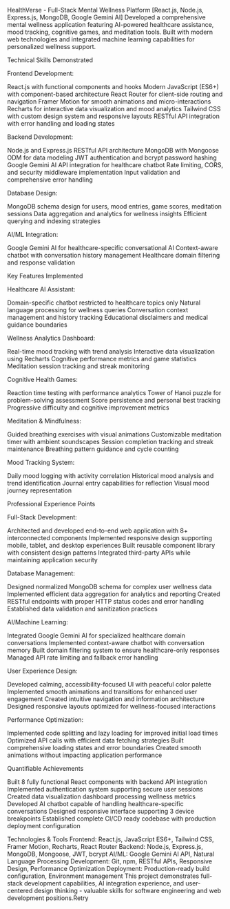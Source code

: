 HealthVerse - Full-Stack Mental Wellness Platform
[React.js, Node.js, Express.js, MongoDB, Google Gemini AI] 
Developed a comprehensive mental wellness application featuring AI-powered healthcare assistance, mood tracking, cognitive games, and meditation tools. Built with modern web technologies and integrated machine learning capabilities for personalized wellness support.

Technical Skills Demonstrated

Frontend Development:

React.js with functional components and hooks
Modern JavaScript (ES6+) with component-based architecture
React Router for client-side routing and navigation
Framer Motion for smooth animations and micro-interactions
Recharts for interactive data visualization and mood analytics
Tailwind CSS with custom design system and responsive layouts
RESTful API integration with error handling and loading states

Backend Development:

Node.js and Express.js RESTful API architecture
MongoDB with Mongoose ODM for data modeling
JWT authentication and bcrypt password hashing
Google Gemini AI API integration for healthcare chatbot
Rate limiting, CORS, and security middleware implementation
Input validation and comprehensive error handling

Database Design:

MongoDB schema design for users, mood entries, game scores, meditation sessions
Data aggregation and analytics for wellness insights
Efficient querying and indexing strategies

AI/ML Integration:

Google Gemini AI for healthcare-specific conversational AI
Context-aware chatbot with conversation history management
Healthcare domain filtering and response validation

Key Features Implemented

Healthcare AI Assistant:

Domain-specific chatbot restricted to healthcare topics only
Natural language processing for wellness queries
Conversation context management and history tracking
Educational disclaimers and medical guidance boundaries

Wellness Analytics Dashboard:

Real-time mood tracking with trend analysis
Interactive data visualization using Recharts
Cognitive performance metrics and game statistics
Meditation session tracking and streak monitoring

Cognitive Health Games:

Reaction time testing with performance analytics
Tower of Hanoi puzzle for problem-solving assessment
Score persistence and personal best tracking
Progressive difficulty and cognitive improvement metrics

Meditation & Mindfulness:

Guided breathing exercises with visual animations
Customizable meditation timer with ambient soundscapes
Session completion tracking and streak maintenance
Breathing pattern guidance and cycle counting

Mood Tracking System:

Daily mood logging with activity correlation
Historical mood analysis and trend identification
Journal entry capabilities for reflection
Visual mood journey representation

Professional Experience Points

Full-Stack Development:

Architected and developed end-to-end web application with 8+ interconnected components
Implemented responsive design supporting mobile, tablet, and desktop experiences
Built reusable component library with consistent design patterns
Integrated third-party APIs while maintaining application security

Database Management:

Designed normalized MongoDB schema for complex user wellness data
Implemented efficient data aggregation for analytics and reporting
Created RESTful endpoints with proper HTTP status codes and error handling
Established data validation and sanitization practices

AI/Machine Learning:

Integrated Google Gemini AI for specialized healthcare domain conversations
Implemented context-aware chatbot with conversation memory
Built domain filtering system to ensure healthcare-only responses
Managed API rate limiting and fallback error handling

User Experience Design:

Developed calming, accessibility-focused UI with peaceful color palette
Implemented smooth animations and transitions for enhanced user engagement
Created intuitive navigation and information architecture
Designed responsive layouts optimized for wellness-focused interactions

Performance Optimization:

Implemented code splitting and lazy loading for improved initial load times
Optimized API calls with efficient data fetching strategies
Built comprehensive loading states and error boundaries
Created smooth animations without impacting application performance

Quantifiable Achievements

Built 8 fully functional React components with backend API integration
Implemented authentication system supporting secure user sessions
Created data visualization dashboard processing wellness metrics
Developed AI chatbot capable of handling healthcare-specific conversations
Designed responsive interface supporting 3 device breakpoints
Established complete CI/CD ready codebase with production deployment configuration

Technologies & Tools
Frontend: React.js, JavaScript ES6+, Tailwind CSS, Framer Motion, Recharts, React Router
Backend: Node.js, Express.js, MongoDB, Mongoose, JWT, bcrypt
AI/ML: Google Gemini AI API, Natural Language Processing
Development: Git, npm, RESTful APIs, Responsive Design, Performance Optimization
Deployment: Production-ready build configuration, Environment management
This project demonstrates full-stack development capabilities, AI integration experience, and user-centered design thinking - valuable skills for software engineering and web development positions.Retry
